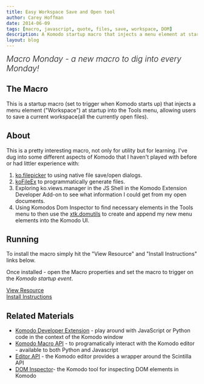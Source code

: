 ```yaml
---
title: Easy Workspace Save and Open tool
author: Carey Hoffman
date: 2014-06-09
tags: [macro, javascript, quote, files, save, workspace, DOM]
description: A Komodo startup macro that injects a menu element at startup into the Tools menu, allowing users to save a current workspace(all the currently open files).
layout: blog
---
```


<div class="centered">
<h2 style="font-weight: 300; margin: 10px 0 25px 0"><em>Macro Monday - a new macro to dig into every Monday!</em></h2>
</div>

## The Macro

This is a startup macro (set to trigger when Komodo starts up) that injects a
menu element ("Workspace") at startup into the Tools menu, allowing users to save a current
workspace(all the currently open files).

## About 

This is a pretty interesting macro, not only for utility but for learning.  I've
dug into some different aspects of Komodo that I haven't played with before or had
littler experience with:
1. [ko.filepicker](https://github.com/Komodo/KomodoEdit/blob/679c4465020309259cf95d0765962d6f785c2423/src/chrome/komodo/content/library/filepickers.p.js)
to using native file save/open dialogs.
2. [koFileEx](https://github.com/Komodo/KomodoEdit/blob/d3e7786b103c943b8af573b8c118ebf2dc347c8d/src/views/koFileEx.py)
to programmatically generate files.
3. Exploring ko.views.manager in the JS Shell in the Komodo Extension Developer
Add-on to see what information I could get from my open documents.
4. Using Komodos Dom Inspector to find necessary elements in the Tools menu to then use
the [xtk.domutils](https://github.com/Komodo/KomodoEdit/blob/d3e7786b103c943b8af573b8c118ebf2dc347c8d/src/chrome/xtk/content/domutils.js)
to create and append my new menu elements into the Komodo UI.

## Running

To install the macro simply hit the "View Resource" and "Install Instructions"
links below.

Once installed - open the Macro properties and set the macro to trigger on the
*Komodo startup event*.

<div class="centered">
    <div class="spacer"></div>
    <a href="http://komodoide.com/resources/macros/cgchoffman--workspacetool/" class="button big primary">
        <i class="icon icon-eye"></i>
        View Resource
    </a>
    <div class="spacer-half"></div>
    <span>
        <i class="icon icon-question"></i>
        <a href="http://komodoide.com/resources/install-instructions/#pane-macro" target="_blank">Install Instructions</a>
    </span>
</div>

## Related Materials

* [Komodo Developer Extension][] - play around with JavaScript or Python code in
  the context of the Komodo window
* [Komodo Macro API][] - to programatically interact with the Komodo editor -
  available to both Python and Javascript
* [Editor API][] - the Komodo editor provides a wrapper around the Scintilla API
* [DOM Inspector][]- the Komodo tool for inspecting DOM elements in Komodo


[Komodo Developer Extension]: /framed/?http://community.activestate.com/node/1824
[Komodo Macro API]: /framed/?http://docs.activestate.com/komodo/8.5/macroapi.html
[Editor API]: http://www.scintilla.org/ScintillaDoc.html
[DOM Inspector]: http://komodoide.com/resources/addons/toddwhiteman--dominspector/

